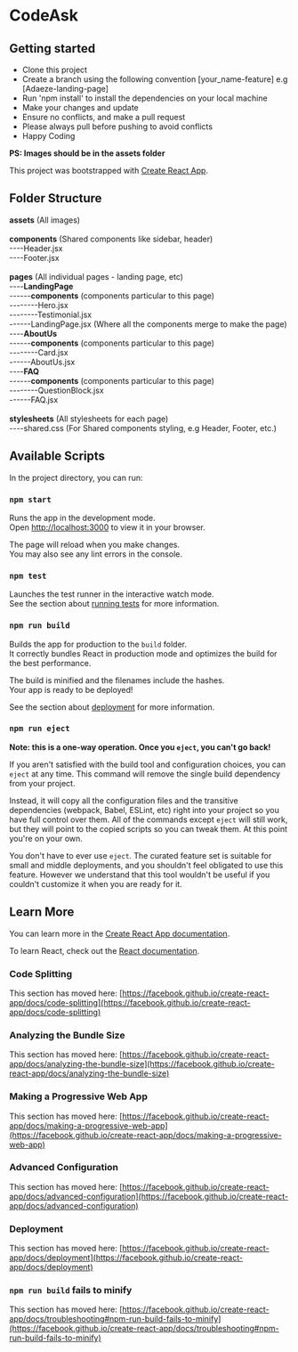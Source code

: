# CodeAsk

## Getting started

- Clone this project
- Create a branch using the following convention [your_name-feature] e.g [Adaeze-landing-page]
- Run 'npm install' to install the dependencies on your local machine
- Make your changes and update
- Ensure no conflicts, and make a pull request
- Please always pull before pushing to avoid conflicts
- Happy Coding

**PS: Images should be in the assets folder**

This project was bootstrapped with [Create React App](https://github.com/facebook/create-react-app).

## Folder Structure
**assets** (All images) <br/><br/>
**components** (Shared components like sidebar, header) <br/>
----Header.jsx <br/>
----Footer.jsx <br/><br/>
**pages** (All individual pages - landing page, etc) <br/>
----**LandingPage** <br/>
------**components** (components particular to this page) <br/>
--------Hero.jsx <br/>
--------Testimonial.jsx <br/>
------LandingPage.jsx (Where all the components merge to make the page) <br/>
----**AboutUs** <br/>
------**components** (components particular to this page) <br/>
--------Card.jsx <br/>
------AboutUs.jsx <br/>
----**FAQ** </br> 
------**components** (components particular to this page) <br/>
--------QuestionBlock.jsx <br/>
------FAQ.jsx <br/><br/>
**stylesheets** (All stylesheets for each page) <br/>
----shared.css (For Shared components styling, e.g Header, Footer, etc.) <br/>

## Available Scripts

In the project directory, you can run:

### `npm start`

Runs the app in the development mode.\
Open [http://localhost:3000](http://localhost:3000) to view it in your browser.

The page will reload when you make changes.\
You may also see any lint errors in the console.

### `npm test`

Launches the test runner in the interactive watch mode.\
See the section about [running tests](https://facebook.github.io/create-react-app/docs/running-tests) for more information.

### `npm run build`

Builds the app for production to the `build` folder.\
It correctly bundles React in production mode and optimizes the build for the best performance.

The build is minified and the filenames include the hashes.\
Your app is ready to be deployed!

See the section about [deployment](https://facebook.github.io/create-react-app/docs/deployment) for more information.

### `npm run eject`

**Note: this is a one-way operation. Once you `eject`, you can't go back!**

If you aren't satisfied with the build tool and configuration choices, you can `eject` at any time. This command will remove the single build dependency from your project.

Instead, it will copy all the configuration files and the transitive dependencies (webpack, Babel, ESLint, etc) right into your project so you have full control over them. All of the commands except `eject` will still work, but they will point to the copied scripts so you can tweak them. At this point you're on your own.

You don't have to ever use `eject`. The curated feature set is suitable for small and middle deployments, and you shouldn't feel obligated to use this feature. However we understand that this tool wouldn't be useful if you couldn't customize it when you are ready for it.

## Learn More

You can learn more in the [Create React App documentation](https://facebook.github.io/create-react-app/docs/getting-started).

To learn React, check out the [React documentation](https://reactjs.org/).

### Code Splitting

This section has moved here: [https://facebook.github.io/create-react-app/docs/code-splitting](https://facebook.github.io/create-react-app/docs/code-splitting)

### Analyzing the Bundle Size

This section has moved here: [https://facebook.github.io/create-react-app/docs/analyzing-the-bundle-size](https://facebook.github.io/create-react-app/docs/analyzing-the-bundle-size)

### Making a Progressive Web App

This section has moved here: [https://facebook.github.io/create-react-app/docs/making-a-progressive-web-app](https://facebook.github.io/create-react-app/docs/making-a-progressive-web-app)

### Advanced Configuration

This section has moved here: [https://facebook.github.io/create-react-app/docs/advanced-configuration](https://facebook.github.io/create-react-app/docs/advanced-configuration)

### Deployment

This section has moved here: [https://facebook.github.io/create-react-app/docs/deployment](https://facebook.github.io/create-react-app/docs/deployment)

### `npm run build` fails to minify

This section has moved here: [https://facebook.github.io/create-react-app/docs/troubleshooting#npm-run-build-fails-to-minify](https://facebook.github.io/create-react-app/docs/troubleshooting#npm-run-build-fails-to-minify)
